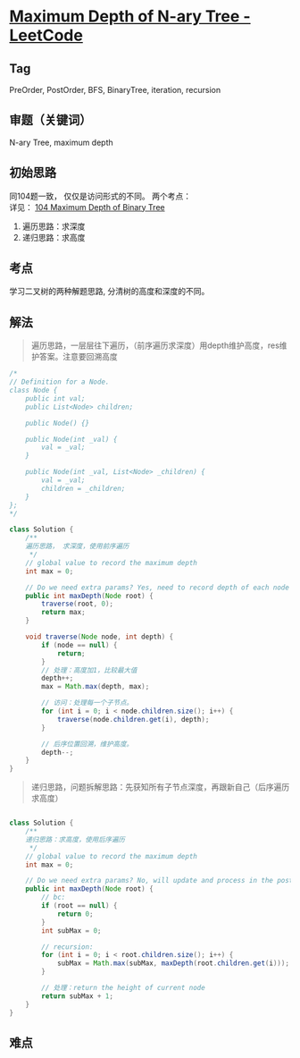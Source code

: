 # [Maximum Depth of N-ary Tree - LeetCode](https://leetcode.com/problems/maximum-depth-of-n-ary-tree/description/) 
## Tag
PreOrder, PostOrder, BFS, BinaryTree, iteration, recursion
## 审题（关键词） 
N-ary Tree, maximum depth
## 初始思路  
同104题一致， 仅仅是访问形式的不同。
两个考点：  
详见： [104 Maximum Depth of Binary Tree](./%5B104%5D%20Maximum%20Depth%20of%20Binary%20Tree.md)
1. 遍历思路：求深度
2. 递归思路：求高度  

## 考点  
学习二叉树的两种解题思路, 分清树的高度和深度的不同。

## 解法  
 > 遍历思路，一层层往下遍历，（前序遍历求深度）用depth维护高度，res维护答案。注意要回溯高度
```java
/*
// Definition for a Node.
class Node {
    public int val;
    public List<Node> children;

    public Node() {}

    public Node(int _val) {
        val = _val;
    }

    public Node(int _val, List<Node> _children) {
        val = _val;
        children = _children;
    }
};
*/

class Solution {
    /**
    遍历思路， 求深度，使用前序遍历
     */
    // global value to record the maximum depth
    int max = 0;

    // Do we need extra params? Yes, need to record depth of each node
    public int maxDepth(Node root) {
        traverse(root, 0);
        return max;
    }

    void traverse(Node node, int depth) {
        if (node == null) {
            return;
        }
        // 处理：高度加1，比较最大值
        depth++;
        max = Math.max(depth, max);

        // 访问：处理每一个子节点。
        for (int i = 0; i < node.children.size(); i++) {
            traverse(node.children.get(i), depth);
        }

        // 后序位置回溯，维护高度。
        depth--;
    }
}
```
> 递归思路，问题拆解思路：先获知所有子节点深度，再跟新自己（后序遍历求高度）
```java

class Solution {
    /**
    递归思路：求高度，使用后序遍历
     */
    // global value to record the maximum depth
    int max = 0;

    // Do we need extra params? No, will update and process in the postOrder position, return the value
    public int maxDepth(Node root) {
        // bc: 
        if (root == null) {
            return 0;
        }
        int subMax = 0;

        // recursion: 
        for (int i = 0; i < root.children.size(); i++) {
            subMax = Math.max(subMax, maxDepth(root.children.get(i)));
        }

        // 处理：return the height of current node
        return subMax + 1;
    }
}
```

## 难点
